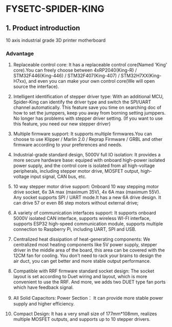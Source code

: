 # FYSETC-SPIDER-KING

## 1. Product introduction

10 axis industrial grade 3D printer motherboard

### Advantage

1. Replaceable control core:
   It has a replaceable control core(Named 'King' core).You can freely choose between 4xRP2040(King-R) / STM32F446(King-446) / STM32F407(King-407) / STM32H7XX(King-H7xx), and even you can make your own control core(We will open source the interface).

2. Intelligent identification of stepper driver type:
   With an additional MCU, Spider-King can identify the driver type and switch the SPI/UART channel automatically.
   This feature save you time on searching doc of how to set the jumppers, keep you away from borning setting jumppers. No longer has problems with stepper driver setting. (If you want to use this feature, you need our new stepper driver)

3. Multiple firmware support:
   It supports multiple firmwares.You can choose to use Klipper / Marlin 2.0 / Reprap Firmware / GRBL and other firmware according to your preferences and needs.

4. Industrial-grade standard design, 5000V full IO isolation:
   It provides a more secure hardware base: equiped with onboard high-power isolated power supply, and the control core is isolated from all high-voltage peripherals, including stepper motor drive, MOSFET output, high-voltage input signal, CAN bus, etc.

5. 10 way stepper motor drive support:
   Onboard 10 way stepping motor drive socket, 6x 3A max (maximum 35V), 4x 6A max (maximum 55V). Any socket supports SPI / UART mode.It has a new 6A drive design. It can drive 57 or even 86 step motors without external drive;

6. A variety of communication interfaces support:
   It supports onboard 5000V isolated CAN interface, supports wireless WI-FI interface, supports ESP32 high-speed communication module, supports multiple connection to Raspberry Pi, including UART, SPI and USB.

7. Centralized heat dissipation of heat-generating components:
   We centralized most heating components like 5V power supply, stepper driver in the middle area of the board, this area can be covered with the 12CM fan for cooling. You don't need to rack your brains to design the air duct, you can get better and more stable output performance.

8. Compatible with RRF firmware standard socket design:
   The socket layout is set according to Duet wiring and layout, which is more convenient to use the RRF. And more, we adds two DUET type fan ports which have feedback signal.

9. All Solid Capacitors: Power Section：
   It can provide more stable power supply and higher efficiency.

10. Compact Design:
    It has a very small size of 177mm*108mm, realizes multiple MOSFET outputs, and supports up to 10 stepper drivers.
